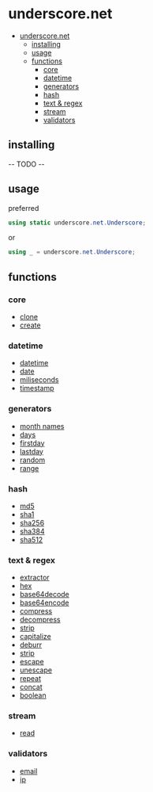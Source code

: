 # underscore.net

- [underscore.net](#underscorenet)
  - [installing](#installing)
  - [usage](#usage)
  - [functions](#functions)
    - [core](#core)
    - [datetime](#datetime)
    - [generators](#generators)
    - [hash](#hash)
    - [text & regex](#text--regex)
    - [stream](#stream)
    - [validators](#validators)

## installing

-- TODO --

## usage

preferred

```csharp
using static underscore.net.Underscore;
```

or

```csharp
using _ = underscore.net.Underscore;
```

## functions

### core

- [clone](clone)
- [create](create)

### datetime

- [datetime](datetime)
- [date](date)
- [miliseconds](miliseconds)
- [timestamp](timestamp)

### generators

- [month names](months)
- [days](days)
- [firstday](firstday)
- [lastday](lastday)
- [random](random)
- [range](range)

### hash

- [md5](md5)
- [sha1](sha1)
- [sha256](sha256)
- [sha384](sha384)
- [sha512](sha512)

### text & regex

- [extractor](extractor)
- [hex](hex)
- [base64decode](base64decode)
- [base64encode](base64encode)
- [compress](compress)
- [decompress](decompress)
- [strip](strip)
- [capitalize](capitalize)
- [deburr](deburr)
- [strip](strip)
- [escape](escape)
- [unescape](unescape)
- [repeat](repeat)
- [concat](concat)
- [boolean](boolean)

### stream

- [read](read)

### validators

- [email](email)
- [ip](ip)
